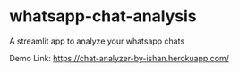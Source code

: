 # whatsapp-chat-analysis
A streamlit app to analyze your whatsapp chats

Demo Link: https://chat-analyzer-by-ishan.herokuapp.com/
